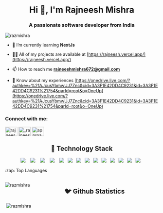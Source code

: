 <h1 align="center">Hi 👋, I'm Rajneesh Mishra</h1>
<h3 align="center">A passionate software developer from India</h3>

<p align="left"> <img src="https://komarev.com/ghpvc/?username=razmishra&label=Profile%20views&color=0e75b6&style=flat" alt="razmishra" /> </p>

- 🌱 I’m currently learning **NextJs**

- 👨‍💻 All of my projects are available at [https://rajneesh.vercel.app/](https://rajneesh.vercel.app/)

- 📫 How to reach me **rajneeshmishra672@gmail.com**

- 📄 Know about my experiences [https://onedrive.live.com/?authkey=%21AJcusYbmwUJ7Znc&cid=3A3F1E42DD4C9231&id=3A3F1E42DD4C9231%21754&parId=root&o=OneUp](https://onedrive.live.com/?authkey=%21AJcusYbmwUJ7Znc&cid=3A3F1E42DD4C9231&id=3A3F1E42DD4C9231%21754&parId=root&o=OneUp)

<h3 align="left">Connect with me:</h3>
<p align="left">
<a href="https://linkedin.com/in/rajneesh1m" target="blank"><img align="center" src="https://raw.githubusercontent.com/rahuldkjain/github-profile-readme-generator/master/src/images/icons/Social/linked-in-alt.svg" alt="rajneesh1m" height="30" width="40" /></a>
<a href="https://instagram.com/_rajneesh_mishra7" target="blank"><img align="center" src="https://raw.githubusercontent.com/rahuldkjain/github-profile-readme-generator/master/src/images/icons/Social/instagram.svg" alt="_rajneesh_mishra7" height="30" width="40" /></a>
<a href="https://www.youtube.com/@approachjunction" target="blank"><img align="center" src="https://raw.githubusercontent.com/rahuldkjain/github-profile-readme-generator/master/src/images/icons/Social/youtube.svg" alt="approachjunction" height="30" width="40" /></a>
</p>

<h2 align="center"> 🔭 Technology Stack</h2>
<p align="center">
  <img src="https://img.shields.io/badge/node.js%20-%2343853D.svg?&style=for-the-badge&logo=node.js&logoColor=white" />&nbsp;&nbsp;&nbsp;
  <img src="https://img.shields.io/badge/express%20-%231572B6.svg?&style=for-the-badge&logo=express&logoColor=white" />&nbsp;&nbsp;&nbsp;
  <img src="https://img.shields.io/badge/react%20-%2300D9FF.svg?&style=for-the-badge&logo=react&logoColor=white" />&nbsp;&nbsp;&nbsp;
  <img src="https://img.shields.io/badge/nextjs%20-%231572B6.svg?&style=for-the-badge&logo=nextdotjs&logoColor=white" />&nbsp;&nbsp;&nbsp;
<img src="https://img.shields.io/badge/docker%20-%231572B6.svg?&style=for-the-badge&logo=docker&logoColor=white" />&nbsp;&nbsp; 
  <img src="https://img.shields.io/badge/typescript%20-%231572B6.svg?&style=for-the-badge&logo=typescript&logoColor=white" />&nbsp;&nbsp; 
  <img src="https://img.shields.io/badge/javascript%20-%231572B6.svg?&style=for-the-badge&logo=javascript&logoColor=white" />&nbsp;&nbsp;
  <img src="https://img.shields.io/badge/mongodb%20-%231572B6.svg?&style=for-the-badge&logo=mongodb&logoColor=white" />&nbsp;&nbsp;
  <img src="https://img.shields.io/badge/mysql%20-%231572B6.svg?&style=for-the-badge&logo=mysql&logoColor=white" />&nbsp;&nbsp;
  <img src="https://img.shields.io/badge/heroku%20-%231572B6.svg?&style=for-the-badge&logo=heroku&logoColor=white" />&nbsp;&nbsp;
  <img src="https://img.shields.io/badge/bootstrap%20-7952B3.svg?&style=for-the-badge&logo=bootstrap&logoColor=white" />&nbsp;&nbsp;
  <img src="https://img.shields.io/badge/firebase%20-FFCA28.svg?&style=for-the-badge&logo=firebase&logoColor=white" />&nbsp;&nbsp;
  <img src="https://img.shields.io/badge/postgresql%20-4169E1.svg?&style=for-the-badge&logo=postgresql&logoColor=white" />&nbsp;&nbsp;
  <img src="https://img.shields.io/badge/git%20-%231572B6.svg?&style=for-the-badge&logo=git&logoColor=white" />&nbsp;&nbsp;
</p>
<div>
<summary> :zap: Top Languages </summary><br>
<p><img align="left" src="https://github-readme-stats.vercel.app/api/top-langs?username=razmishra&show_icons=true&locale=en&layout=compact" alt="razmishra" /></p>
  </div>
  <div>
<h2 align="center">🐦 Github Statistics </h2>
<p>&nbsp;<img align="center" src="https://github-readme-stats.vercel.app/api?username=razmishra&show_icons=true&locale=en" alt="razmishra" /></p>
</div>
